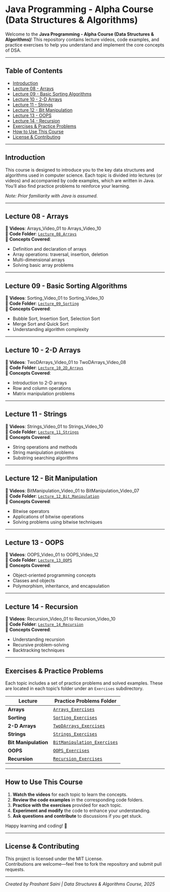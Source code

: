 # Java Programming - Alpha Course (Data Structures & Algorithms)

Welcome to the **Java Programming - Alpha Course (Data Structures & Algorithms)**! This repository contains lecture videos, code examples, and practice exercises to help you understand and implement the core concepts of DSA.

---

## Table of Contents

- [Introduction](#introduction)
- [Lecture 08 - Arrays](#lecture-08---arrays)
- [Lecture 09 - Basic Sorting Algorithms](#lecture-09---basic-sorting-algorithms)
- [Lecture 10 - 2-D Arrays](#lecture-10---2-d-arrays)
- [Lecture 11 - Strings](#lecture-11---strings)
- [Lecture 12 - Bit Manipulation](#lecture-12---bit-manipulation)
- [Lecture 13 - OOPS](#lecture-13---oops)
- [Lecture 14 - Recursion](#lecture-14---recursion)
- [Exercises & Practice Problems](#exercises--practice-problems)
- [How to Use This Course](#how-to-use-this-course)
- [License & Contributing](#license--contributing)

---

## Introduction

This course is designed to introduce you to the key data structures and algorithms used in computer science. Each topic is divided into lectures (or videos) and accompanied by code examples, which are written in Java. You’ll also find practice problems to reinforce your learning.

*Note: Prior familiarity with Java is assumed.*

---

## Lecture 08 - Arrays
📌 **Videos**: Arrays_Video_01 to Arrays_Video_10  
📌 **Code Folder**: [`Lecture_08_Arrays`](https://github.com/prashantsaini1525/Alpha-Course-2025/tree/main/B.%20Java%20DSA/Lecture_08_Arrays)  
📌 **Concepts Covered**:
- Definition and declaration of arrays
- Array operations: traversal, insertion, deletion
- Multi-dimensional arrays
- Solving basic array problems

---

## Lecture 09 - Basic Sorting Algorithms
📌 **Videos**: Sorting_Video_01 to Sorting_Video_10  
📌 **Code Folder**: [`Lecture_09_Sorting`](https://github.com/prashantsaini1525/Alpha-Course-2025/tree/main/B.%20Java%20DSA/Lecture_08_Arrays)  
📌 **Concepts Covered**:
- Bubble Sort, Insertion Sort, Selection Sort
- Merge Sort and Quick Sort
- Understanding algorithm complexity

---

## Lecture 10 - 2-D Arrays
📌 **Videos**: TwoDArrays_Video_01 to TwoDArrays_Video_08  
📌 **Code Folder**: [`Lecture_10_2D_Arrays`](https://github.com/prashantsaini1525/Alpha-Course-2025/tree/main/B.%20Java%20DSA/Lecture_08_Arrays)  
📌 **Concepts Covered**:
- Introduction to 2-D arrays
- Row and column operations
- Matrix manipulation problems

---

## Lecture 11 - Strings
📌 **Videos**: Strings_Video_01 to Strings_Video_10  
📌 **Code Folder**: [`Lecture_11_Strings`](https://github.com/prashantsaini1525/Alpha-Course-2025/tree/main/B.%20Java%20DSA/Lecture_08_Arrays)  
📌 **Concepts Covered**:
- String operations and methods
- String manipulation problems
- Substring searching algorithms

---

## Lecture 12 - Bit Manipulation
📌 **Videos**: BitManipulation_Video_01 to BitManipulation_Video_07  
📌 **Code Folder**: [`Lecture_12_Bit_Manipulation`](https://github.com/prashantsaini1525/Alpha-Course-2025/tree/main/B.%20Java%20DSA/Lecture_08_Arrays)  
📌 **Concepts Covered**:
- Bitwise operators
- Applications of bitwise operations
- Solving problems using bitwise techniques

---

## Lecture 13 - OOPS
📌 **Videos**: OOPS_Video_01 to OOPS_Video_12  
📌 **Code Folder**: [`Lecture_13_OOPS`](https://github.com/prashantsaini1525/Alpha-Course-2025/tree/main/B.%20Java%20DSA/Lecture_08_Arrays)  
📌 **Concepts Covered**:
- Object-oriented programming concepts
- Classes and objects
- Polymorphism, inheritance, and encapsulation

---

## Lecture 14 - Recursion
📌 **Videos**: Recursion_Video_01 to Recursion_Video_10  
📌 **Code Folder**: [`Lecture_14_Recursion`](https://github.com/prashantsaini1525/Alpha-Course-2025/tree/main/B.%20Java%20DSA/Lecture_08_Arrays)  
📌 **Concepts Covered**:
- Understanding recursion
- Recursive problem-solving
- Backtracking techniques

---

## Exercises & Practice Problems

Each topic includes a set of practice problems and solved examples. These are located in each topic’s folder under an `Exercises` subdirectory.

| **Lecture**         | **Practice Problems Folder** |
|-------------------|------------------------------|
| **Arrays**        | [`Arrays_Exercises`](https://github.com/username/DSA-Course/tree/main/Lecture_08_Arrays/Exercises) |
| **Sorting**       | [`Sorting_Exercises`](https://github.com/username/DSA-Course/tree/main/Lecture_09_Sorting/Exercises) |
| **2-D Arrays**    | [`TwoDArrays_Exercises`](https://github.com/username/DSA-Course/tree/main/Lecture_10_2D_Arrays/Exercises) |
| **Strings**       | [`Strings_Exercises`](https://github.com/username/DSA-Course/tree/main/Lecture_11_Strings/Exercises) |
| **Bit Manipulation** | [`BitManipulation_Exercises`](https://github.com/username/DSA-Course/tree/main/Lecture_12_Bit_Manipulation/Exercises) |
| **OOPS**         | [`OOPS_Exercises`](https://github.com/username/DSA-Course/tree/main/Lecture_13_OOPS/Exercises) |
| **Recursion**     | [`Recursion_Exercises`](https://github.com/username/DSA-Course/tree/main/Lecture_14_Recursion/Exercises) |

---

## How to Use This Course

1. **Watch the videos** for each topic to learn the concepts.
2. **Review the code examples** in the corresponding code folders.
3. **Practice with the exercises** provided for each topic.
4. **Experiment and modify** the code to enhance your understanding.
5. **Ask questions and contribute** to discussions if you get stuck.

Happy learning and coding! 🚀

---

## License & Contributing

This project is licensed under the MIT License.  
Contributions are welcome—feel free to fork the repository and submit pull requests.

---

*Created by Prashant Saini | Data Structures & Algorithms Course, 2025*

